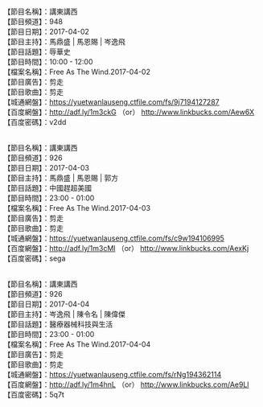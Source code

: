 <br>【節目名稱】：講東講西
<br>【節目頻道】：948
<br>【節目日期】：2017-04-02
<br>【節目主持】：馬鼎盛 | 馬恩賜 | 岑逸飛
<br>【節目話題】：辱華史
<br>【節目時間】：10:00 - 12:00
<br>【檔案名稱】：Free As The Wind.2017-04-02
<br>【節目廣告】：剪走
<br>【節目歌曲】：剪走
<br>【城通網盤】：https://yuetwanlauseng.ctfile.com/fs/9j7194127287
<br>【百度網盤】：http://adf.ly/1m3ckG （or） http://www.linkbucks.com/Aew6X
<br>【百度密碼】：v2dd

<br>【節目名稱】：講東講西
<br>【節目頻道】：926
<br>【節目日期】：2017-04-03
<br>【節目主持】：馬鼎盛 | 馬恩賜 | 郭方
<br>【節目話題】：中國趕超美國
<br>【節目時間】：23:00 - 01:00
<br>【檔案名稱】：Free As The Wind.2017-04-03
<br>【節目廣告】：剪走
<br>【節目歌曲】：剪走
<br>【城通網盤】：https://yuetwanlauseng.ctfile.com/fs/c9w194106995
<br>【百度網盤】：http://adf.ly/1m3cMl （or） http://www.linkbucks.com/AexKj
<br>【百度密碼】：sega

<br>【節目名稱】：講東講西 
<br>【節目頻道】：926 
<br>【節目日期】：2017-04-04 
<br>【節目主持】：岑逸飛 | 陳令名 | 陳偉傑 
<br>【節目話題】：醫療器械科技與生活 
<br>【節目時間】：23:00 - 01:00 
<br>【檔案名稱】：Free As The Wind.2017-04-04 
<br>【節目廣告】：剪走 
<br>【節目歌曲】：剪走 
<br>【城通網盤】：https://yuetwanlauseng.ctfile.com/fs/rNg194362114 
<br>【百度網盤】：http://adf.ly/1m4hnL （or） http://www.linkbucks.com/Ae9Ll
<br>【百度密碼】：5q7t

